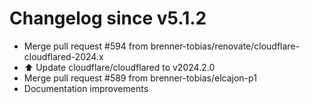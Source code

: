 # Changelog since v5.1.2
- Merge pull request #594 from brenner-tobias/renovate/cloudflare-cloudflared-2024.x 
- ⬆️ Update cloudflare/cloudflared to v2024.2.0 
- Merge pull request #589 from brenner-tobias/elcajon-p1 
- Documentation improvements 
